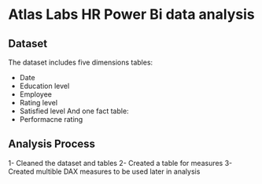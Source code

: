 # Atlas Labs HR Power Bi data analysis
## Dataset
The dataset includes five dimensions tables:
- Date
- Education level
- Employee
- Rating level
- Satisfied level
And one fact table:
- Performacne rating
## Analysis Process
1- Cleaned the dataset and tables
2- Created a table for measures
3- Created multible DAX measures to be used later in analysis

